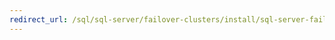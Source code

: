 ```yaml
---
redirect_url: /sql/sql-server/failover-clusters/install/sql-server-failover-cluster-installation?view=sql-server-2014
---
```

